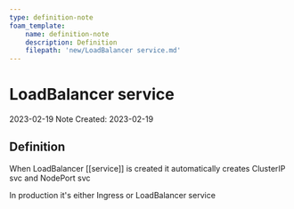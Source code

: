 ```yaml
---
type: definition-note
foam_template:
    name: definition-note
    description: Definition
    filepath: 'new/LoadBalancer service.md'
---
```

# LoadBalancer service
2023-02-19
Note Created: 2023-02-19

## Definition

When LoadBalancer [[service]] is created it automatically creates ClusterIP svc
and NodePort svc

In production it's either Ingress or LoadBalancer service